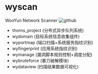# wyscan
WooYun Network Scanner
![github](http://www.wyscan.com/resources/img/logo.png "github")
* thorns_project (分布式异步队列系统)
* wydomain (目标系统信息收集组件)
* wyportmap (端口扫描+系统服务指纹识别)
* wyfingerprint (应用系统指纹识别)
* wymanage (漏洞脚本规则控制+调度分配)
* wybruteforce (暴力破解模块)
* wydataview (扫描结果数据可视化)
